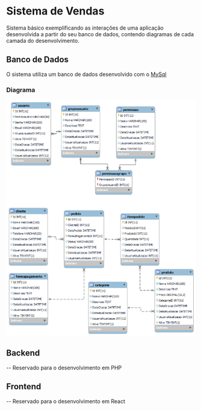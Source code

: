 # Sistema de Vendas
Sistema básico exemplificando as interações de uma aplicação desenvolvida a partir do seu banco de dados, contendo diagramas de cada camada do desenvolvimento.

## Banco de Dados
O sistema utiliza um banco de dados desenvolvido com o [MySql](https://www.mysql.com/)

### Diagrama
![image](/banco_de_dados/diagrama_bd.png)

## Backend
-- Reservado para o desenvolvimento em PHP

## Frontend
-- Reservado para o desenvolvimento em React